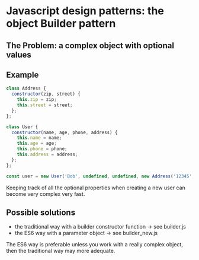# Javascript design patterns: the object Builder pattern
## The Problem: a complex object with optional values
## Example   
```js
class Address {
  constructor(zip, street) {
    this.zip = zip;
    this.street = street;
  };
};

class User {
  constructor(name, age, phone, address) {
    this.name = name;
    this.age = age;
    this.phone = phone;
    this.address = address;
  };
};

const user = new User('Bob', undefined, undefined, new Address('12345', 'Main St.'));
```
Keeping track of all the optional properties when creating a new user can become very complex very fast.
## Possible solutions
- the traditional way with a builder constructor function -> see builder.js
- the ES6 way with a parameter object  -> see builder_new.js

The ES6 way is preferable unless you work with a really complex object, then the traditional way may more adequate. 
